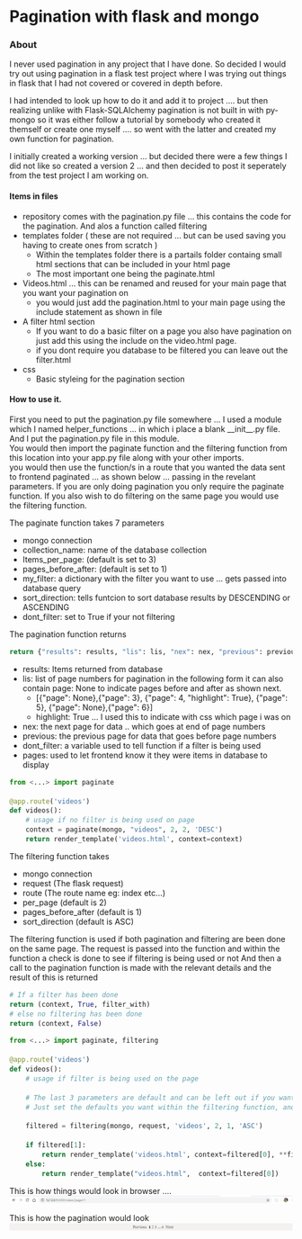 # Pagination with flask and mongo

### About

I never used pagination in any project that I have done. So decided I would try out using pagination in a 
flask test project where I was trying out things in flask that I had not covered or covered in depth before.  

I had intended to look up how to do it and add it to project .... but then realizing unlike with
Flask-SQLAlchemy pagination is not built in with py-mongo so it was either follow a tutorial by somebody who created it themself or create one myself .... so went with the latter and created my own function for pagination.  

I initially created a working version ... but decided there were a few things I did not like so created a version 2
... and then decided to post it seperately from the test project I am working on.  

#### Items in files

- repository comes with the pagination.py file ... this contains the code for the pagination. And alos a function called filtering
- templates folder ( these are not required ... but can be used saving you having to create ones from scratch )
  - Within the templates folder there is a partails folder containg small html sections that can be included in your html page
  - The most important one being the paginate.html
- Videos.html ... this can be renamed and reused for your main page that you want your pagination on 
  - you would just add the pagination.html to your main page using the include statement as shown in file
- A filter html section 
  - If you want to do a basic filter on a page you also have pagination on just add this using the include on the video.html page.
  - if you dont require you database to be filtered you can leave out the filter.html
- css
  - Basic styleing for the pagination section



#### How to use it.

First you need to put the pagination.py file somewhere ... I used a module which I named helper_functions ... in which i place a blank \_\_init\_\_.py file.
And I put the pagination.py file in this module.  
You would then import the paginate function and the filtering function from this location into your app.py file along with your other imports.    
you would then use the function/s in a route that you wanted the data sent to frontend paginated ... as shown below ... passing in the 
revelant parameters. 
If you are only doing pagination you only require the paginate function. If you also wish to do filtering on the same page you would use the filtering function.

The paginate function takes 7 parameters  
- mongo connection
- collection_name: name of the database collection
- Items_per_page: (default is set to 3)
- pages_before_after: (default is set to 1)
- my_filter: a dictionary with the filter you want to use ... gets passed into database query
- sort_direction: tells funtcion to sort database results by DESCENDING or ASCENDING
- dont_filter: set to True if your not filtering


The pagination function returns  
```python
return {"results": results, "lis": lis, "nex": nex, "previous": previous, "dont_filter": dont_filter, 'pages': True}
```

- results: Items returned from database
- lis: list of page numbers for pagination in the following form it can also contain page: None to indicate pages before and after as shown next.
  - [{"page": None},{"page": 3}, {"page": 4, "highlight": True}, {"page": 5}, {"page": None},{"page": 6}]
  - highlight: True ... I used this to indicate with css which page i was on 
- nex: the next page for data .. which goes at end of page numbers
- previous: the previous page for data that goes before page numbers
- dont_filter: a variable used to tell function if a filter is being used
- pages: used to let frontend know it they were items in database to display

```python
from <...> import paginate

@app.route('videos')
def videos():
    # usage if no filter is being used on page
    context = paginate(mongo, "videos", 2, 2, 'DESC')
    return render_template('videos.html', context=context)
```


The filtering function takes
- mongo connection
- request (The flask request)
- route (The route name eg: index etc...)
- per_page (default is 2)
- pages_before_after (default is 1)
- sort_direction (default is ASC)

The filtering function is used if both pagination and filtering are been done on the same page.
The request is passed into the function and within the function a check is done to see if filtering is being used or not
And then a call to the pagination function is made with the relevant details and the result of this is returned

```python 
# If a filter has been done 
return (context, True, filter_with)
# else no filtering has been done
return (context, False)
```

```python
from <...> import paginate, filtering

@app.route('videos')
def videos():
    # usage if filter is being used on the page

    # The last 3 parameters are default and can be left out if you want. 
    # Just set the defaults you want within the filtering function, and then you can leave them out here.

    filtered = filtering(mongo, request, 'videos', 2, 1, 'ASC')
    
    if filtered[1]:
        return render_template('videos.html', context=filtered[0], **filtered[2])
    else:
        return render_template("videos.html",  context=filtered[0])
```


This is how things would look in browser .... 
![A test image](images/browser.jpg)

This is how the pagination would look  
![A test image](images/pagination.jpg)
